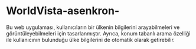 # WorldVista-asenkron-
Bu web uygulaması, kullanıcıların bir ülkenin bilgilerini arayabilmeleri ve görüntüleyebilmeleri için tasarlanmıştır. Ayrıca, konum tabanlı arama özelliği ile kullanıcının bulunduğu ülke bilgilerini de otomatik olarak getirebilir.
